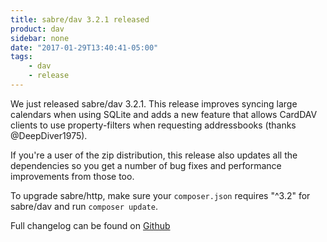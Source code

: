 ```yaml
---
title: sabre/dav 3.2.1 released
product: dav 
sidebar: none
date: "2017-01-29T13:40:41-05:00"
tags:
    - dav 
    - release
---
```


We just released sabre/dav 3.2.1. This release improves syncing large calendars
when using SQLite and adds a new feature that allows CardDAV clients to use
property-filters when requesting addressbooks (thanks @DeepDiver1975).

If you're a user of the zip distribution, this release also updates all the
dependencies so you get a number of bug fixes and performance improvements from
those too.

To upgrade sabre/http, make sure your `composer.json` requires "^3.2" for
sabre/dav and run `composer update`.

Full changelog can be found on [Github][1]

[1]: https://github.com/fruux/sabre-dav/blob/3.2.1/CHANGELOG.md
